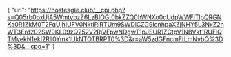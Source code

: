 {
  "url": "https://hosteagle.club/__cpi.php?s=Q05rb0oxUjA5WmtybzZ6LzBIOGt0bkZZQ0hWNXo0cUdpWWFiTlpQRGNKa0R1ZkM0T2FqUjhIUFV0NktiRlRTUm9SWDlCZG9lcnhpaXZjNHY5L3NxZ2hWT3Erd202SW9KL09zQ252V2RjVFpwNDgwT1pJSUR1ZCtpV1NBVkt1RUFlQTMyekN1ekl2Rll0Ymk1UkNTOTBRPT0%3D&r=aW5zdGFncmFtLmNvbQ%3D%3D&__cpo=1"
}
